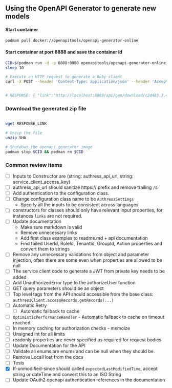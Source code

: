
## Using the OpenAPI Generator to generate new models

#### Start container
```sh
podman pull docker://openapitools/openapi-generator-online 
```

#### Start container at port 8888 and save the container id
```sh
CID=$(podman run -d -p 8888:8080 openapitools/openapi-generator-online)
sleep 10

# Execute an HTTP request to generate a Ruby client
curl -X POST --header 'Content-Type: application/json' --header 'Accept: application/json' -d '{"openAPIUrl": "https://api.authress.io/", "options": { "useSingleRequestParameter": true, "packageName": "authress", "packageVersion": "99.99.99" } }' 'http://localhost:8888/api/gen/clients/rust'


# RESPONSE: { "link":"http://localhost:8888/api/gen/download/c2d483.3.4672-40e9-91df-b9ffd18d22b8" }
```

### Download the generated zip file
```sh

wget RESPONSE_LINK

# Unzip the file
unzip SHA

# Shutdown the openapi generator image
podman stop $CID && podman rm $CID
```

### Common review items
* [ ] Inputs to Constructor are (string: authress_api_url, string: service_client_access_key)
* [ ] authress_api_url should sanitize https:// prefix and remove trailing `/`s
* [ ] Add authentication to the configuration class.
* [ ] Change configuration class name to be `AuthressSettings`
  * Specify all the inputs to be consistent across languages
* [ ] constructors for classes should only have relevant input properties, for instances `links` are not required.
* [ ] Update documentation
  * Make sure markdown is valid
  * Remove unnecessary links
  * Add first class examples to readme.md + api documentation
  * Find failed UserId, RoleId, TenantId, GroupId, Action properties and convert them to strings
* [ ] Remove any unnecessary validations from object and parameter injection, often there are some even when properties are allowed to be null
* [ ] The service client code to generate a JWT from private key needs to be added
* [ ] Add UnauthorizedError type to the authorizeUser function
* [ ] GET query parameters should be an object
* [ ] Top level tags from the API should accessible from the base class: `authressClient.accessRecords.getRecords(...)`
* [ ] Automatic Retry
  * [ ] Automatic fallback to cache
* [ ] `OptimisticPerformanceHandler` - Automatic fallback to cache on timeout reached
* [ ] In memory caching for authorization checks - memoize
* [ ] Unsigned int for all limits
* [ ] readonly properties are never specified as required for request bodies
* [ ] Update Documentation for the API
* [ ] Validate all enums are enums and can be null when they should be.
* [ ] Remove LocalHost from the docs
* [ ] Tests
* [x] If-unmodified-since should called `expectedLastModifiedTime`, accept string or dateTime and convert this to an ISO String
* [ ] Update OAuth2 openapi authentication references in the documentation